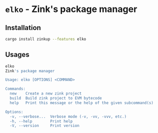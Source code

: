 # `elko` - Zink's package manager

## Installation

```bash
cargo install zinkup --features elko
```

## Usages

```bash
elko
Zink's package manager

Usage: elko [OPTIONS] <COMMAND>

Commands:
  new    Create a new zink project
  build  Build zink project to EVM bytecode
  help   Print this message or the help of the given subcommand(s)

Options:
  -v, --verbose...  Verbose mode (-v, -vv, -vvv, etc.)
  -h, --help        Print help
  -V, --version     Print version
```
